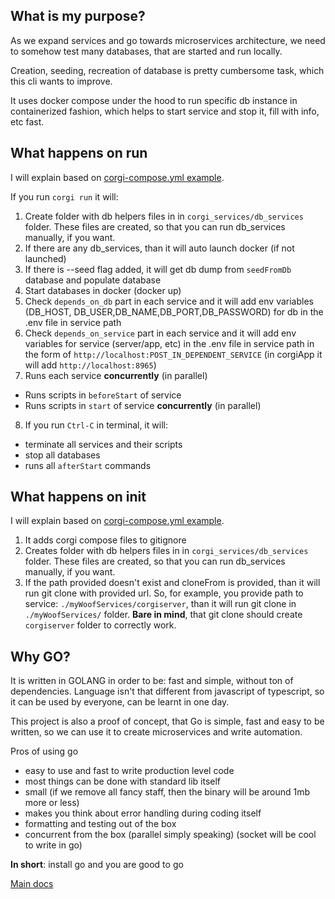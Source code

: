 ## What is my purpose?
As we expand services and go towards microservices architecture, we need to somehow test many databases, that are started and run locally.

Creation, seeding, recreation of database is pretty cumbersome task, which this cli wants to improve.

It uses docker compose under the hood to run specific db instance in containerized fashion, which helps to start service and stop it, fill with info, etc fast.

## What happens on run

I will explain based on [corgi-compose.yml example](../../README.md#corgi-composeyml-example).

If you run ```corgi run``` it will:

1. Create folder with db helpers files in in ```corgi_services/db_services``` folder. 
These files are created, so that you can run db_services manually, if you want.
2. If there are any db_services, than it will auto launch docker (if not launched)
3. If there is --seed flag added, it will get db dump from ```seedFromDb``` database and populate database
4. Start databases in docker (docker up)
5. Check ```depends_on_db``` part in each service and it will add env variables (DB_HOST, DB_USER,DB_NAME,DB_PORT,DB_PASSWORD) for db in the .env file in service path 
6. Check ```depends_on_service``` part in each service and it will add env variables for service (server/app, etc) in the .env file in service path in the form of ```http://localhost:POST_IN_DEPENDENT_SERVICE``` (in corgiApp it will add ```http://localhost:8965```)
7. Runs each service **concurrently** (in parallel)
- Runs scripts in ```beforeStart``` of service
- Runs scripts in ```start``` of service **concurrently** (in parallel)
8. If you run ```Ctrl-C``` in terminal, it will:
- terminate all services and their scripts
- stop all databases
- runs all ```afterStart``` commands

## What happens on init

I will explain based on [corgi-compose.yml example](../../README.md#corgi-composeyml-example).

1. It adds corgi compose files to gitignore
2. Creates folder with db helpers files in in ```corgi_services/db_services``` folder. 
These files are created, so that you can run db_services manually, if you want.
3. If the path provided doesn't exist and cloneFrom is provided, than it will run git clone with provided url. So, for example, you provide path to service: `./myWoofServices/corgiserver`, than it will run git clone in `./myWoofServices/` folder. **Bare in mind**, that git clone should create `corgiserver` folder to correctly work.


## Why GO?

It is written in GOLANG in order to be: fast and simple, without ton of dependencies. Language isn't that different from javascript of typescript, so it can be used by everyone, can be learnt in one day.

This project is also a proof of concept, that Go is simple, fast and easy to be written, so we can use it to create microservices and write automation.

Pros of using go
- easy to use and fast to write production level code
- most things can be done with standard lib itself
- small (if we remove all fancy staff, then the binary will be around 1mb more or less)
- makes you think about error handling during coding itself
- formatting and testing out of the box
- concurrent from the box (parallel simply speaking) (socket will be cool to write in go)

**In short**: install go and you are good to go

[Main docs](../../README.md)
